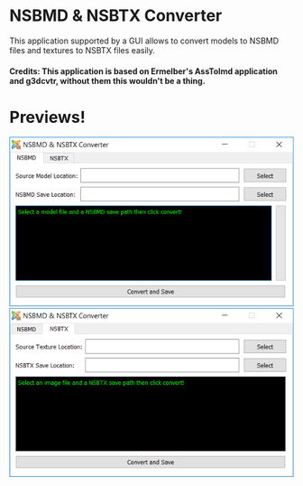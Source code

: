 # NSBMD & NSBTX Converter
This application supported by a GUI allows to convert models to NSBMD files and textures to NSBTX files easily.

<h4>Credits: This application is based on Ermelber's AssToImd application and g3dcvtr, without them this wouldn't be a thing.<h4/>

# Previews!
<img src="https://raw.githubusercontent.com/TheGameratorT/NSBMD-NSBTX_Converter/master/prev_nsbmd.png" title="NSBMD Window">
<img src="https://raw.githubusercontent.com/TheGameratorT/NSBMD-NSBTX_Converter/master/prev_nsbtx.png" title="NSBTX Window">

